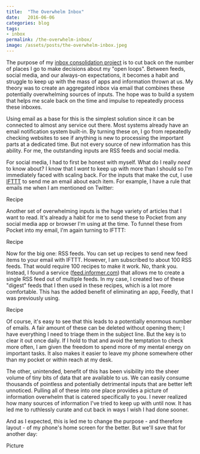 ```yaml
---
title:  "The Overwhelm Inbox"
date:   2016-06-06
categories: blog
tags:
- inbox
permalink: /the-overwhelm-inbox/
image: /assets/posts/the-overwhelm-inbox.jpeg
---
```

The purpose of my [inbox consolidation project](http://joebuhlig.com/inbox-consolidation/) is to cut back on the number of places I go to make decisions about my "open loops". Between feeds, social media, and our always-on expectations, it becomes a habit and struggle to keep up with the mass of apps and information thrown at us. My theory was to create an aggregated inbox via email that combines these potentially overwhelming sources of inputs. The hope was to build a system that helps me scale back on the time and impulse to repeatedly process these inboxes.
<!--more-->

Using email as a base for this is the simplest solution since it can be connected to almost any service out there. Most systems already have an email notification system built-in. By turning these on, I go from repeatedly checking websites to see if anything is new to processing the important parts at a dedicated time. But not every source of new information has this ability. For me, the outstanding inputs are RSS feeds and social media.

For social media, I had to first be honest with myself. What do I really _need_ to know about? I know that I _want_ to keep up with more than I should so I'm immediately faced with scaling back. For the inputs that make the cut, I use [IFTTT](https://ifttt.com) to send me an email about each item. For example, I have a rule that emails me when I am mentioned on Twitter:

Recipe

Another set of overwhelming inputs is the huge variety of articles that I want to read. It's already a habit for me to send these to Pocket from any social media app or browser I'm using at the time. To funnel these from Pocket into my email, I'm again turning to IFTTT:

Recipe

Now for the big one: RSS feeds. You can set up recipes to send new feed items to your email with IFTTT. However, I am subscribed to about 100 RSS feeds. That would require 100 recipes to make it work. No, thank you. Instead, I found a service ([feed.informer.com](http://feed.informer.com)) that allows me to create a single RSS feed out of multiple feeds. In my case, I created two of these "digest" feeds that I then used in these recipes, which is a lot more comfortable. This has the added benefit of eliminating an app, Feedly, that I was previously using.

Recipe

Of course, it's easy to see that this leads to a potentially enormous number of emails.  A fair amount of these can be deleted without opening them; I have everything I need to triage them in the subject line. But the key is to clear it out once daily. If I hold to that and avoid the temptation to check more often, I am given the freedom to spend more of my mental energy on important tasks. It also makes it easier to leave my phone somewhere other than my pocket or within reach at my desk.

The other, unintended, benefit of this has been visibility into the sheer volume of tiny bits of data that are available to us. We can easily consume thousands of pointless and potentially detrimental inputs that are better left unnoticed. Pulling all of these into one place provides a picture of information overwhelm that is catered specifically to you. I never realized how many sources of information I've tried to keep up with until now. It has led me to ruthlessly curate and cut back in ways I wish I had done sooner.

And as I expected, this is led me to change the purpose - and therefore layout - of my phone's home screen for the better. But we'll save that for another day:

Picture
